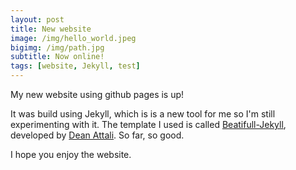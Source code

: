 ```yaml
---
layout: post
title: New website
image: /img/hello_world.jpeg
bigimg: /img/path.jpg
subtitle: Now online!
tags: [website, Jekyll, test]
---
```

My new website using github pages is up!

It was build using Jekyll, which is is a new tool for me so I'm still experimenting with it. The template I used is called [Beatifull-Jekyll](https://deanattali.com/beautiful-jekyll/), developed by [Dean Attali](https://deanattali.com/). So far, so good. 

I hope you enjoy the website.



